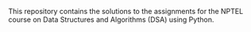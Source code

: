 This repository contains the solutions to the assignments for the NPTEL course on Data Structures and Algorithms (DSA) using Python.

